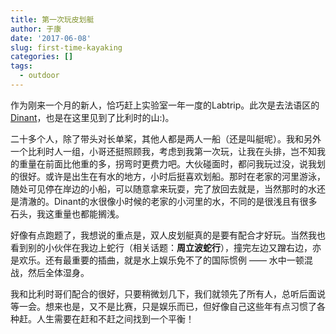 ```yaml
---
title: 第一次玩皮划艇
author: 于康
date: '2017-06-08'
slug: first-time-kayaking
categories: []
tags:
  - outdoor
---
```


作为刚来一个月的新人，恰巧赶上实验室一年一度的Labtrip。此次是去法语区的[Dinant](https://en.wikipedia.org/wiki/Dinant)，也是在这里见到了比利时的山:)。

二十多个人，除了带头对长单桨，其他人都是两人一船（还是叫艇呢）。我和另外一个比利时人一组，小哥还挺照顾我，考虑到我第一次玩，让我在头排，岂不知我的重量在前面比他重的多，拐弯时更费力吧。大伙碰面时，都问我玩过没，说我划的很好。或许是出生在有水的地方，小时后挺喜欢划船。那时在老家的河里游泳，随处可见停在岸边的小船，可以随意拿来玩耍，完了放回去就是，当然那时的水还是清澈的。Dinant的水很像小时候的老家的小河里的水，不同的是很浅且有很多石头，我这重量也都能搁浅。

好像有点跑题了，我想说的重点是，双人皮划艇真的是要有配合才好玩。当然我也看到别的小伙伴在我边上蛇行（相关话题：**周立波蛇行**），撞完左边又蹭右边，亦是欢乐。还有最重要的插曲，就是水上娱乐免不了的国际惯例 —— 水中一顿混战，然后全体湿身。

我和比利时哥们配合的很好，只要稍微划几下，我们就领先了所有人，总听后面说等一会。想来也是，又不是比赛，只是娱乐而已，但好像自己这些年有点习惯了各种赶。人生需要在赶和不赶之间找到一个平衡！